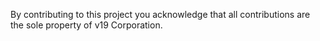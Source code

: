 By contributing to this project you acknowledge that all contributions are the sole property of v19 Corporation.
